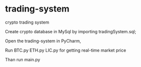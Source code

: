 # trading-system
crypto trading system

Create crypto database in MySql by importing tradingSystem.sql;

Open the trading-system in PyCharm,

Run BTC.py ETH.py LIC.py for getting real-time market price

Than run main.py 


